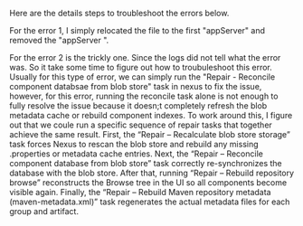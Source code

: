 Here are the details steps to troubleshoot the errors below.

For the error 1, I simply relocated the file to the first "appServer" and removed the "appServer ".

For the error 2 is the trickly one. Since the logs did not tell what the error was. So it take some time to figure out how to troubuleshoot this error. Usually for this type of error, we can simply run the "Repair - Reconcile component databsae from blob store" task in nexus to fix the issue, however, for this error, running the reconcile task alone is not enough to fully resolve the issue because it doesn;t completely refresh the blob metadata cache or rebuild component indexes. To work around this, I figure out that we coule run a specific sequence of repair tasks that together achieve the same result. First, the “Repair – Recalculate blob store storage” task forces Nexus to rescan the blob store and rebuild any missing .properties or metadata cache entries. Next, the “Repair – Reconcile component database from blob store” task correctly re-synchronizes the database with the blob store. After that, running “Repair – Rebuild repository browse” reconstructs the Browse tree in the UI so all components become visible again. Finally, the “Repair – Rebuild Maven repository metadata (maven-metadata.xml)” task regenerates the actual metadata files for each group and artifact.
